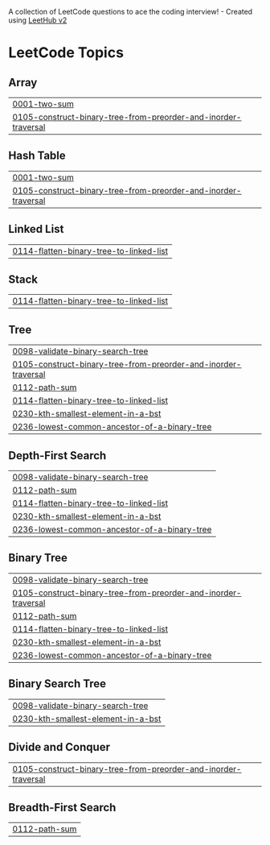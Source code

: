 A collection of LeetCode questions to ace the coding interview! - Created using [LeetHub v2](https://github.com/arunbhardwaj/LeetHub-2.0)
<!---LeetCode Topics Start-->
# LeetCode Topics
## Array
|  |
| ------- |
| [0001-two-sum](https://github.com/Twix-Akshat/Leetcode-DSA_Java/tree/master/0001-two-sum) |
| [0105-construct-binary-tree-from-preorder-and-inorder-traversal](https://github.com/Twix-Akshat/Leetcode-DSA_Java/tree/master/0105-construct-binary-tree-from-preorder-and-inorder-traversal) |
## Hash Table
|  |
| ------- |
| [0001-two-sum](https://github.com/Twix-Akshat/Leetcode-DSA_Java/tree/master/0001-two-sum) |
| [0105-construct-binary-tree-from-preorder-and-inorder-traversal](https://github.com/Twix-Akshat/Leetcode-DSA_Java/tree/master/0105-construct-binary-tree-from-preorder-and-inorder-traversal) |
## Linked List
|  |
| ------- |
| [0114-flatten-binary-tree-to-linked-list](https://github.com/Twix-Akshat/Leetcode-DSA_Java/tree/master/0114-flatten-binary-tree-to-linked-list) |
## Stack
|  |
| ------- |
| [0114-flatten-binary-tree-to-linked-list](https://github.com/Twix-Akshat/Leetcode-DSA_Java/tree/master/0114-flatten-binary-tree-to-linked-list) |
## Tree
|  |
| ------- |
| [0098-validate-binary-search-tree](https://github.com/Twix-Akshat/Leetcode-DSA_Java/tree/master/0098-validate-binary-search-tree) |
| [0105-construct-binary-tree-from-preorder-and-inorder-traversal](https://github.com/Twix-Akshat/Leetcode-DSA_Java/tree/master/0105-construct-binary-tree-from-preorder-and-inorder-traversal) |
| [0112-path-sum](https://github.com/Twix-Akshat/Leetcode-DSA_Java/tree/master/0112-path-sum) |
| [0114-flatten-binary-tree-to-linked-list](https://github.com/Twix-Akshat/Leetcode-DSA_Java/tree/master/0114-flatten-binary-tree-to-linked-list) |
| [0230-kth-smallest-element-in-a-bst](https://github.com/Twix-Akshat/Leetcode-DSA_Java/tree/master/0230-kth-smallest-element-in-a-bst) |
| [0236-lowest-common-ancestor-of-a-binary-tree](https://github.com/Twix-Akshat/Leetcode-DSA_Java/tree/master/0236-lowest-common-ancestor-of-a-binary-tree) |
## Depth-First Search
|  |
| ------- |
| [0098-validate-binary-search-tree](https://github.com/Twix-Akshat/Leetcode-DSA_Java/tree/master/0098-validate-binary-search-tree) |
| [0112-path-sum](https://github.com/Twix-Akshat/Leetcode-DSA_Java/tree/master/0112-path-sum) |
| [0114-flatten-binary-tree-to-linked-list](https://github.com/Twix-Akshat/Leetcode-DSA_Java/tree/master/0114-flatten-binary-tree-to-linked-list) |
| [0230-kth-smallest-element-in-a-bst](https://github.com/Twix-Akshat/Leetcode-DSA_Java/tree/master/0230-kth-smallest-element-in-a-bst) |
| [0236-lowest-common-ancestor-of-a-binary-tree](https://github.com/Twix-Akshat/Leetcode-DSA_Java/tree/master/0236-lowest-common-ancestor-of-a-binary-tree) |
## Binary Tree
|  |
| ------- |
| [0098-validate-binary-search-tree](https://github.com/Twix-Akshat/Leetcode-DSA_Java/tree/master/0098-validate-binary-search-tree) |
| [0105-construct-binary-tree-from-preorder-and-inorder-traversal](https://github.com/Twix-Akshat/Leetcode-DSA_Java/tree/master/0105-construct-binary-tree-from-preorder-and-inorder-traversal) |
| [0112-path-sum](https://github.com/Twix-Akshat/Leetcode-DSA_Java/tree/master/0112-path-sum) |
| [0114-flatten-binary-tree-to-linked-list](https://github.com/Twix-Akshat/Leetcode-DSA_Java/tree/master/0114-flatten-binary-tree-to-linked-list) |
| [0230-kth-smallest-element-in-a-bst](https://github.com/Twix-Akshat/Leetcode-DSA_Java/tree/master/0230-kth-smallest-element-in-a-bst) |
| [0236-lowest-common-ancestor-of-a-binary-tree](https://github.com/Twix-Akshat/Leetcode-DSA_Java/tree/master/0236-lowest-common-ancestor-of-a-binary-tree) |
## Binary Search Tree
|  |
| ------- |
| [0098-validate-binary-search-tree](https://github.com/Twix-Akshat/Leetcode-DSA_Java/tree/master/0098-validate-binary-search-tree) |
| [0230-kth-smallest-element-in-a-bst](https://github.com/Twix-Akshat/Leetcode-DSA_Java/tree/master/0230-kth-smallest-element-in-a-bst) |
## Divide and Conquer
|  |
| ------- |
| [0105-construct-binary-tree-from-preorder-and-inorder-traversal](https://github.com/Twix-Akshat/Leetcode-DSA_Java/tree/master/0105-construct-binary-tree-from-preorder-and-inorder-traversal) |
## Breadth-First Search
|  |
| ------- |
| [0112-path-sum](https://github.com/Twix-Akshat/Leetcode-DSA_Java/tree/master/0112-path-sum) |
<!---LeetCode Topics End-->